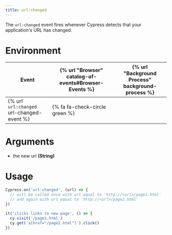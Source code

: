```yaml
---
title: url:changed
---
```


The `url:changed` event fires whenever Cypress detects that your application's URL has changed.

# Environment

Event | {% url "Browser" catalog-of-events#Browser-Events %} | {% url "Background Process" background-process %}
--- | --- | ---
{% url `url:changed` url-changed-event %} | {% fa fa-check-circle green %} |

# Arguments

* the new url **(String)**

# Usage

```javascript
Cypress.on('url:changed', (url) => {
  // will be called once with url equal to 'http://<url>/page1.html'
  // and again with url equal to 'http://<url>/page2.html'
})

it('clicks links to new page', () => {
  cy.visit('/page1.html')
  cy.get('a[href="/page2.html"]').click()
})
```
